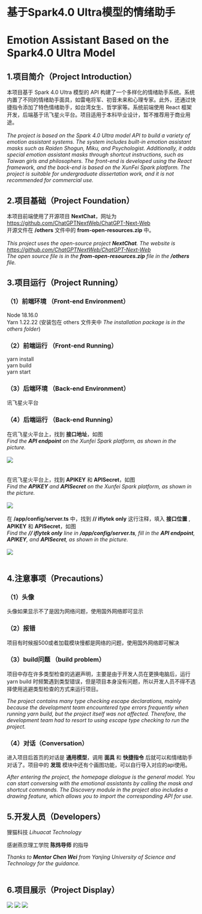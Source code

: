 # 基于Spark4.0 Ultra模型的情绪助手
# Emotion Assistant Based on the Spark4.0 Ultra Model

## 1.项目简介（Project Introduction）
本项目基于 Spark 4.0 Ultra 模型的 API 构建了一个多样化的情绪助手系统。系统内置了不同的情绪助手面具，如雷电将军、初音未来和心理专家。此外，还通过快捷指令添加了特色情绪助手，如台湾女生、哲学家等。系统前端使用 React 框架开发，后端基于讯飞星火平台。项目适用于本科毕业设计，暂不推荐用于商业用途。
<br>
<br>
_The project is based on the Spark 4.0 Ultra model API to build a variety of emotion assistant systems. The system includes built-in emotion assistant masks such as Raiden Shogun, Miku, and Psychologist. Additionally, it adds special emotion assistant masks through shortcut instructions, such as Taiwan girls and philosophers. The front-end is developed using the React framework, and the back-end is based on the XunFei Spark platform. The project is suitable for undergraduate dissertation work, and it is not recommended for commercial use._
<br>
## 2.项目基础（Project Foundation）
本项目前端使用了开源项目 __NextChat__，网址为 https://github.com/ChatGPTNextWeb/ChatGPT-Next-Web <br>
开源文件在 __/others__ 文件中的 __from-open-resources.zip__ 中。
<br>
<br>
_This project uses the open-source project __NextChat__. The website is https://github.com/ChatGPTNextWeb/ChatGPT-Next-Web <br>
The open source file is in the __from-open-resources.zip__ file in the __/others__ file._

## 3.项目运行（Project Running）
### （1）前端环境 （Front-end Environment）
Node 18.16.0 <br>
Yarn 1.22.22 (安装包在 others 文件夹中 _The installation package is in the others folder_)

### （2）前端运行 （Front-end Running）
yarn install <br>
yarn build <br>
yarn start <br>

### （3）后端环境 （Back-end Environment）
讯飞星火平台 

### （4）后端运行 （Back-end Running）
在讯飞星火平台上，找到 __接口地址__，如图 <br>
_Find the __API endpoint__ on the Xunfei Spark platform, as shown in the picture._ <br>
<br>
<img src="/others/show1.png"/> <br>
<br>
<br>
在讯飞星火平台上，找到 __APIKEY__ 和 __APISecret__，如图 <br>
_Find the __APIKEY__ and __APISecret__ on the Xunfei Spark platform, as shown in the picture._<br>
<br>
<img src="/others/show22.png"/>
<br>
<br>
在 __/app/config/server.ts__ 中，找到 __// iflytek only__ 这行注释，填入 __接口位置__ , __APIKEY__ 和 __APISecret__，如图<br>
_Find the __// iflytek only__ line in __/app/config/server.ts__, fill in the __API endpoint__, __APIKEY__, and __APISecret__, as shown in the picture._<br>
<br>
<img src="/others/show3.png"/>
<br>
<br>
## 4.注意事项（Precautions）
### （1）头像
头像如果显示不了是因为网络问题，使用国外网络即可显示

### （2）报错
项目有时候报500或者加载模块慢都是网络的问题，使用国外网络即可解决

### （3）build问题 （build problem）
项目中存在许多类型检查的逃避声明，主要是由于开发人员在更换电脑后，运行 yarn build 时频繁遇到类型错误，但是项目本身没有问题，所以开发人员不得不选择使用逃避类型检查的方式来运行项目。

_The project contains many type checking escape declarations, mainly because the development team encountered type errors frequently when running yarn build, but the project itself was not affected. Therefore, the development team had to resort to using escape type checking to run the project._

### （4）对话（Conversation）
进入项目后首页的对话是 __通用模型__，调用 __面具__ 和 __快捷指令__ 后就可以和情绪助手对话了。项目中的 __发现__ 模块中还有个画图功能，可以自行导入对应的api使用。

_After entering the project, the homepage dialogue is the general model. You can start conversing with the emotional assistants by calling the mask and shortcut commands. The Discovery module in the project also includes a drawing feature, which allows you to import the corresponding API for use._

## 5.开发人员（Developers）
狸猫科技 _Lihuacat Technology_

感谢燕京理工学院 __陈炜导师__ 的指导

_Thanks to __Mentor Chen Wei__ from Yanjing University of Science and Technology for the guidance._
<br>
<br>

## 6.项目展示（Project Display）
<img src="/others/show4.png"/>

<img src="/others/show5.png"/>

<img src="/others/show6.png"/>
